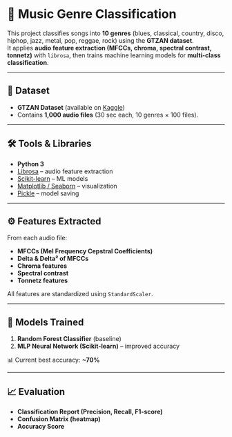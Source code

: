 # 🎵 Music Genre Classification

This project classifies songs into **10 genres** (blues, classical, country, disco, hiphop, jazz, metal, pop, reggae, rock) using the **GTZAN dataset**.  
It applies **audio feature extraction (MFCCs, chroma, spectral contrast, tonnetz)** with `librosa`, then trains machine learning models for **multi-class classification**.

---

## 📂 Dataset
- **GTZAN Dataset** (available on [Kaggle](https://www.kaggle.com/datasets/carlthome/gtzan-genre-collection))  
- Contains **1,000 audio files** (30 sec each, 10 genres × 100 files).

---

## 🛠️ Tools & Libraries
- **Python 3**
- [Librosa](https://librosa.org/) – audio feature extraction  
- [Scikit-learn](https://scikit-learn.org/) – ML models  
- [Matplotlib / Seaborn](https://matplotlib.org/) – visualization  
- [Pickle](https://docs.python.org/3/library/pickle.html) – model saving  

---

## ⚙️ Features Extracted
From each audio file:
- **MFCCs (Mel Frequency Cepstral Coefficients)**
- **Delta & Delta² of MFCCs**
- **Chroma features**
- **Spectral contrast**
- **Tonnetz features**

All features are standardized using `StandardScaler`.

---

## 🧠 Models Trained
1. **Random Forest Classifier** (baseline)  
2. **MLP Neural Network (Scikit-learn)** – improved accuracy  

📊 Current best accuracy: **~70%**  

---

## 📈 Evaluation
- **Classification Report (Precision, Recall, F1-score)**
- **Confusion Matrix (heatmap)**
- **Accuracy Score**
